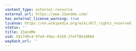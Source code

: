 ```yaml
---
content_type: external-resource
external_url: https://www.23andme.com/
has_external_license_warning: true
license: https://en.wikipedia.org/wiki/All_rights_reserved
status: ''
title: 23andMe
uid: 5817d9c4-97a9-49ac-9150-37eff0e18864
wayback_url: ''
---
```

